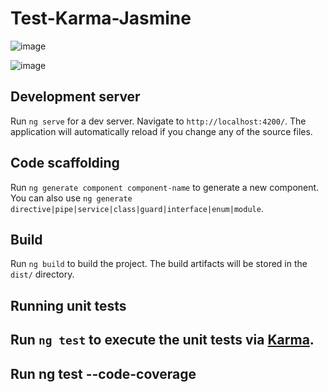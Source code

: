 # Test-Karma-Jasmine

![image](https://user-images.githubusercontent.com/96325513/193935986-21b902ed-010e-469d-86e8-34bb89389577.png)

![image](https://user-images.githubusercontent.com/96325513/193936086-fdbcafc9-af07-45bb-a641-f91551eb44d6.png)


## Development server

Run `ng serve` for a dev server. Navigate to `http://localhost:4200/`. The application will automatically reload if you change any of the source files.

## Code scaffolding

Run `ng generate component component-name` to generate a new component. You can also use `ng generate directive|pipe|service|class|guard|interface|enum|module`.

## Build

Run `ng build` to build the project. The build artifacts will be stored in the `dist/` directory.

## Running unit tests

## Run `ng test` to execute the unit tests via [Karma](https://karma-runner.github.io).
## Run ng test --code-coverage


